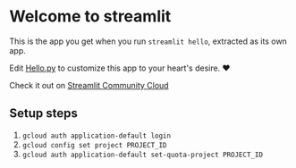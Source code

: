 # Welcome to streamlit

This is the app you get when you run `streamlit hello`, extracted as its own app.

Edit [Hello.py](./Hello.py) to customize this app to your heart's desire. ❤️

Check it out on [Streamlit Community Cloud](https://st-hello-app.streamlit.app/)


## Setup steps

1. `gcloud auth application-default login`
2. `gcloud config set project PROJECT_ID`
3. `gcloud auth application-default set-quota-project PROJECT_ID`